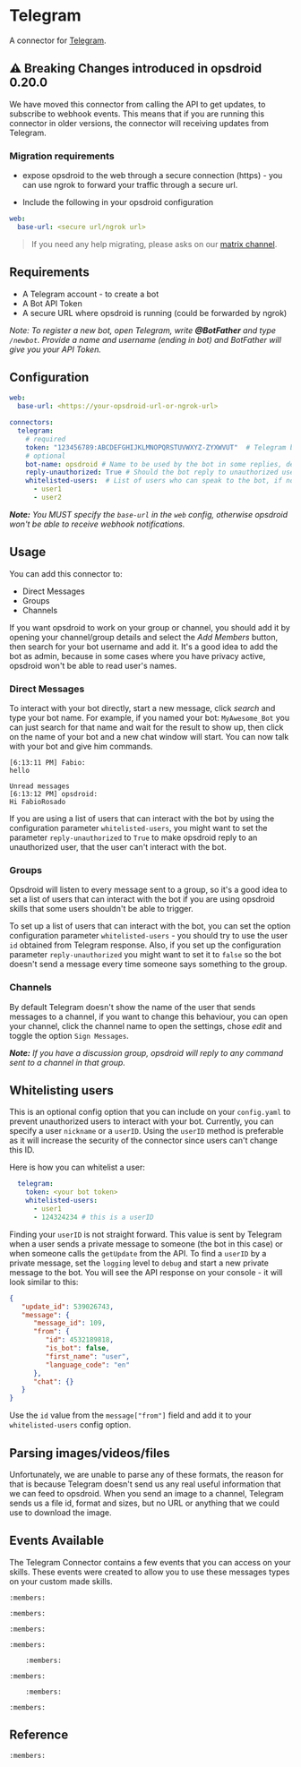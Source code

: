 # Telegram

A connector for [Telegram](https://telegram.org/).


## ⚠️ **Breaking Changes introduced in opsdroid 0.20.0**

We have moved this connector from calling the API to get updates, to subscribe to webhook events. This means that if you are running this connector in older versions, the connector will receiving updates from Telegram.

### Migration requirements

- expose opsdroid to the web through a secure connection (https) - you can use ngrok to forward your traffic through a secure url.

- Include the following in your opsdroid configuration

```yaml
web:
  base-url: <secure url/ngrok url>
```

> If you need any help migrating, please asks on our [matrix channel](https://app.element.io/#/room/#opsdroid-general:matrix.org).

## Requirements

- A Telegram account - to create a bot
- A Bot API Token
- A secure URL where opsdroid is running (could be forwarded by ngrok)

_Note: To register a new bot, open Telegram, write **@BotFather** and type `/newbot`.
Provide a name and username (ending in bot) and BotFather will give you your API Token._

## Configuration

```yaml
web:
  base-url: <https://your-opsdroid-url-or-ngrok-url>

connectors:
  telegram:
    # required
    token: "123456789:ABCDEFGHIJKLMNOPQRSTUVWXYZ-ZYXWVUT"  # Telegram bot token
    # optional
    bot-name: opsdroid # Name to be used by the bot in some replies, defaults to opsdroid
    reply-unauthorized: True # Should the bot reply to unauthorized users?
    whitelisted-users:  # List of users who can speak to the bot, if not set anyone can speak
      - user1
      - user2
```

_**Note:** You MUST specify the `base-url` in the `web` config, otherwise opsdroid won't be able to receive webhook notifications._

## Usage


You can add this connector to:

- Direct Messages
- Groups
- Channels

If you want opsdroid to work on your group or channel, you should add it by opening your channel/group details and select the _Add Members_ button, then search for your bot username and add it. It's a good idea to add the bot as admin, because in some cases where you have privacy active, opsdroid won't be able to read user's names.

### Direct Messages

To interact with your bot directly, start a new message, click _search_ and type your bot name. For example, if you named your bot: `MyAwesome_Bot` you can just search for that name and wait for the result to show up, then click on the name of your bot and a new chat window will start. You can now talk with your bot and give him commands.


```
[6:13:11 PM] Fabio:
hello

Unread messages
[6:13:12 PM] opsdroid:
Hi FabioRosado
```

If you are using a list of users that can interact with the bot by using the configuration parameter `whitelisted-users`, you might want to set the parameter `reply-unauthorized` to `True` to make opsdroid reply to an unauthorized user, that the user can't interact with the bot.

### Groups

Opsdroid will listen to every message sent to a group, so it's a good idea to set a list of users that can interact with the bot if you are using opsdroid skills that some users shouldn't be able to trigger.

To set up a list of users that can interact with the bot, you can set the option configuration parameter `whitelisted-users` - you should try to use the user `id` obtained from Telegram response. Also, if you set up the configuration parameter `reply-unauthorized` you might want to set it to `false` so the bot doesn't send a message every time someone says something to the group.


### Channels

By default Telegram doesn't show the name of the user that sends messages to a channel, if you want to change this behaviour, you can open your channel, click the channel name to open the settings, chose _edit_ and toggle the option `Sign Messages`.

_**Note:** If you have a discussion group, opsdroid will reply to any command sent to a channel in that group._

## Whitelisting users

This is an optional config option that you can include on your `config.yaml` to prevent unauthorized users to interact with your bot.
Currently, you can specify a user `nickname` or a `userID`. Using the `userID` method is preferable as it will increase the security of the connector since users can't change this ID.

Here is how you can whitelist a user:

```yaml
  telegram:
    token: <your bot token>
    whitelisted-users:
      - user1
      - 124324234 # this is a userID
```

Finding your `userID` is not straight forward. This value is sent by Telegram when a user sends a private message to someone (the bot in this case) or when someone calls the `getUpdate` from the API.
To find a `userID` by a private message, set the `logging` level to `debug` and start a new private message to the bot. You will see the API response on your console - it will look similar to this:

```json
{
   "update_id": 539026743,
   "message": {
      "message_id": 109,
      "from": {
         "id": 4532189818,
         "is_bot": false,
         "first_name": "user",
         "language_code": "en"
      },
      "chat": {}
   }
}
```

Use the `id` value from the `message["from"]` field and add it to your `whitelisted-users` config option.


## Parsing images/videos/files

Unfortunately, we are unable to parse any of these formats, the reason for that is because Telegram doesn't send us any real useful information that we can feed to opsdroid. When you send an image to a channel, Telegram sends us a file id, format and sizes, but no URL or anything that we could use to download the image.

## Events Available

The Telegram Connector contains a few events that you can access on your skills. These events were created to allow you to use these messages types on your custom made skills.

```{autoclass} opsdroid.connector.telegram.events.Poll
:members:
```

```{autoclass} opsdroid.connector.telegram.events.Contact
:members:
```

```{autoclass} opsdroid.connector.telegram.events.Location
:members:
```

```{autoclass} opsdroid.events.JoinGroup
:members:
```

```{autoclass} opsdroid.events.LeaveGroup
    :members:
```

```{autoclass} opsdroid.events.PinMessage
:members:
```

```{autoclass} opsdroid.events.Reply
    :members:
```

```{autoclass} opsdroid.events.EditedMessage
:members:
```


## Reference

```{autoclass} opsdroid.connector.telegram.ConnectorTelegram
:members:
```

